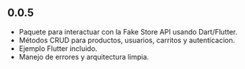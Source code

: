 ## 0.0.5

* Paquete para interactuar con la Fake Store API usando Dart/Flutter.
* Métodos CRUD para productos, usuarios, carritos y autenticacion.
* Ejemplo Flutter incluido.
* Manejo de errores y arquitectura limpia.
